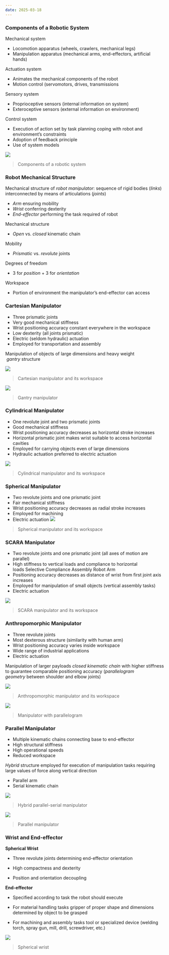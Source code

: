 ```yaml
---
date: 2025-03-18
---
```

### Components of a Robotic System

Mechanical system

- Locomotion apparatus (wheels, crawlers, mechanical legs)
- Manipulation apparatus (mechanical arms, end-effectors, artificial hands)

Actuation system

- Animates the mechanical components of the robot
- Motion control (servomotors, drives, transmissions

Sensory system

- Proprioceptive sensors (internal information on system)
- Exteroceptive sensors (external information on environment)

Control system

- Execution of action set by task planning coping with robot and environment’s constraints
- Adoption of feedback principle
- Use of system models

![](./attachments/202503182136760.png)
>Components of a robotic system

### Robot Mechanical Structure

Mechanical structure of _robot manipulator_: sequence of rigid bodies (_links_) interconnected by means of articulations (_joints_)

- _Arm_ ensuring mobility
- _Wrist_ conferring dexterity
- _End-effector_ performing the task required of robot

Mechanical structure

- _Open_ vs. _closed_ kinematic chain

Mobility

- _Prismatic_ vs. _revolute_ joints

Degrees of freedom

- 3 for _position_ + 3 for _orientation_

Workspace

- Portion of environment the manipulator’s end-effector can access

### Cartesian Manipulator

- Three prismatic joints
- Very good mechanical stiffness
- Wrist positioning accuracy constant everywhere in the workspace
- Low dexterity (all joints prismatic)
- Electric (seldom hydraulic) actuation
- Employed for transportation and assembly

Manipulation of objects of large dimensions and heavy weight  _gantry_ structure


![](./attachments/202503182134370.png)
> Cartesian manipulator and its workspace

![](./attachments/202503182132470.png)
>Gantry manipulator


### Cylindrical Manipulator

- One revolute joint and two prismatic joints
- Good mechanical stiffness
- Wrist positioning accuracy decreases as horizontal stroke increases
- Horizontal prismatic joint makes wrist suitable to access horizontal cavities
- Employed for carrying objects even of large dimensions
- Hydraulic actuation preferred to electric actuation


![](./attachments/202503182138700.png)
>
>Cylindrical manipulator and its workspace
### Spherical Manipulator

- Two revolute joints and one prismatic joint
- Fair mechanical stiffness
- Wrist positioning accuracy decreases as radial stroke increases
- Employed for machining
- Electric actuation
![](./attachments/202503182135470.png)
>Spherical manipulator and its workspace

### SCARA Manipulator

- Two revolute joints and one prismatic joint (all axes of motion are parallel)
- High stiffness to vertical loads and compliance to horizontal loads Selective Compliance Assembly Robot Arm
- Positioning accuracy decreases as distance of wrist from first joint axis increases
- Employed for manipulation of small objects (vertical assembly tasks)
- Electric actuation

![](./attachments/202503182136590.png)
>SCARA manipulator and its workspace
### Anthropomorphic Manipulator

- Three revolute joints
- Most dexterous structure (similarity with human arm)
- Wrist positioning accuracy varies inside workspace
- Wide range of industrial applications
- Electric actuation

Manipulation of larger payloads _closed kinematic chain_ with higher stiffness to guarantee comparable positioning accuracy (_parallelogram geometry_ between shoulder and elbow joints)

![](./attachments/202503182131530.png)
> Anthropomorphic manipulator and its workspace

![](./attachments/202503182137470.png)
>Manipulator with parallelogram

### Parallel Manipulator

- Multiple kinematic chains connecting base to end-effector
- High structural stiffness
- High operational speeds
- Reduced workspace

_Hybrid_ structure employed for execution of manipulation tasks requiring large values of force along vertical direction

- Parallel arm
- Serial kinematic chain


![](./attachments/202503182133570.png)
>Hybrid parallel-serial manipulator

![](./attachments/202503182130590.png)
>Parallel manipulator

### Wrist and End-effector

**Spherical Wrist**

- Three revolute joints determining end-effector orientation
    
- High compactness and dexterity
    
- Position and orientation decoupling
    

**End-effector**

- Specified according to task the robot should execute
    
- For material handling tasks gripper of proper shape and dimensions determined by object to be grasped
    
- For machining and assembly tasks tool or specialized device (welding torch, spray gun, mill, drill, screwdriver, etc.)

![](./attachments/202503182132050.png)
>Spherical wrist
